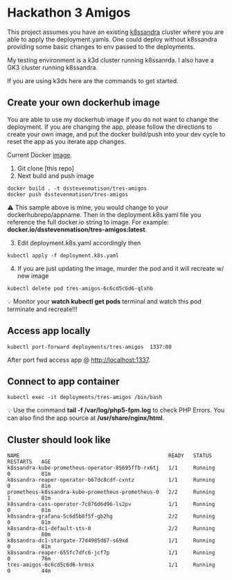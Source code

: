 # Hackathon 3 Amigos

This project assumes you have an existing [k8ssandra](https://k8ssandra.io/) cluster where you are able to apply the deployment.yamls.
One could deploy without k8ssandra providing some basic changes to env passed to the deployments.

My testing environment is a k3d cluster running k8ssanrda.  I also have a GK3 cluster running k8ssandra.

If you are using k3ds here are the commands to get started.


## Create your own dockerhub image

You are able to use my dockerhub image if you do not want to change the deployment.  If you are changing the app, please
follow the directions to create your own image, and put the docker build/push into your dev cycle to reset the app as you iterate app changes.


Current Docker [image](https://hub.docker.com/repository/docker/dsstevenmatison/tres-amigos). 

1. Git clone [this repo]
2. Next build and push image
```
docker build . -t dsstevenmatison/tres-amigos
docker push dsstevenmatison/tres-amigos
```
:warning: This sample above is mine, you would change to your dockerhubrepo/appname.  Then in the deployment.k8s.yaml file you reference the full docker.io string to image.  For example: <b></i>docker.io/dsstevenmatison/tres-amigos:latest</i></b>.

3. Edit deployment.k8s.yaml accordingly then
```
kubectl apply -f deployment.k8s.yaml
```
4. If you are just updating the image, murder the pod and it will recreate w/ new image
```
kubectl delete pod tres-amigos-6c6cd5c6d6-qlxhb
```
:bulb: Monitor your <b></i>watch kubectl get pods</i></b> terminal and watch this pod terminate and recreate!!!

## Access app locally

```
kubectl port-forward deployments/tres-amigos  1337:80
```
After port fwd access app @ [http://localhost:1337](http://localhost:1337).

## Connect to app container

```
kubectl exec -it deployments/tres-amigos /bin/bash
```
:bulb: Use the command <b></i>tail -f /var/log/php5-fpm.log</i></b> to check PHP Errors.  You can also find the app source at <b></i>/usr/share/nginx/html</i></b>.


## Cluster should look like

```
NAME                                                READY   STATUS    RESTARTS   AGE
k8ssandra-kube-prometheus-operator-85695ffb-rx6tj   1/1     Running   0          81m
k8ssandra-reaper-operator-b67dc8cdf-cxntz           1/1     Running   0          81m
prometheus-k8ssandra-kube-prometheus-prometheus-0   2/2     Running   1          81m
k8ssandra-cass-operator-7c876d6d96-ls2pv            1/1     Running   0          81m
k8ssandra-grafana-5c6d5b8f5f-gb2hg                  2/2     Running   0          81m
k8ssandra-dc1-default-sts-0                         2/2     Running   0          80m
k8ssandra-dc1-stargate-77d4985d67-s69xd             1/1     Running   0          81m
k8ssandra-reaper-655fc7dfc6-jcf7p                   1/1     Running   0          76m
tres-amigos-6c6cd5c6d6-hrmsx                        1/1     Running   0          44m
```
